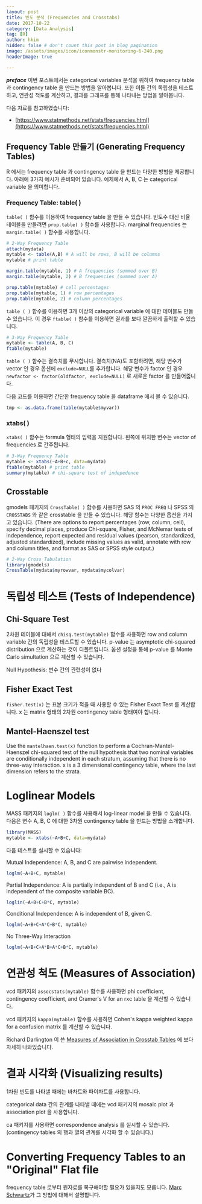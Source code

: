 ```yaml
---
layout: post  
title: 빈도 분석 (Frequencies and Crosstabs)
date: 2017-10-22  
category: [Data Analysis]  
tag: [R]  
author: hkim  
hidden: false # don't count this post in blog pagination  
image: /assets/images/icon/iconmonstr-monitoring-6-240.png
headerImage: true

---
```


***preface*** 이번 포스트에서는 categorical variables 분석을 위하여 frequency table 과 contingency table 을 만드는 방법을 알아봅니다. 또한 이들 간의 독립성을 테스트하고, 연관성 척도를 계산하고, 결과를 그래프를 통해 나타내는 방법을 알아봅니다.

다음 자료를 참고하였습니다:  
- [https://www.statmethods.net/stats/frequencies.html](https://www.statmethods.net/stats/frequencies.html)


## Frequency Table 만들기 (Generating Frequency Tables)

R 에서는 frequency table 과 contingency table 을 만드는 다양한 방법을 제공합니다. 아래에 3가지 예시가 준비되어 있습니다. 예제에서 A, B, C 는 categorical variable 을 의미합니다.


### Frequency Table: table( )

`table( )` 함수를 이용하여 frequency table 을 만들 수 있습니다. 빈도수 대신 비율 테이블을 만들려면 `prop.table( )` 함수를 사용합니다. marginal frequencies 는 `margin.table( )` 함수를 사용합니다.

```r
# 2-Way Frequency Table
attach(mydata)
mytable <- table(A,B) # A will be rows, B will be columns
mytable # print table

margin.table(mytable, 1) # A frequencies (summed over B)
margin.table(mytable, 2) # B frequencies (summed over A)

prop.table(mytable) # cell percentages
prop.table(mytable, 1) # row percentages
prop.table(mytable, 2) # column percentages
```

`table ( )` 함수를 이용하면 3개 이상의 categorical variable 에 대한 테이블도 만들 수 있습니다. 이 경우 `ftable( )` 함수를 이용하면 결과를 보다 깔끔하게 출력할 수 있습니다.

```r
# 3-Way Frequency Table
mytable <- table(A, B, C)
ftable(mytable)
```

`table ( )` 함수는 결측치를 무시합니다. 결측치(NA)도 포함하려면, 해당 변수가 vector 인 경우 옵션에 `exclude=NULL`를 추가합니다. 해당 변수가 factor 인 경우 `newfactor <- factor(oldfactor, exclude=NULL)` 로 새로운 factor 를 만들어줍니다.


다음 코드를 이용하면 간단한 frequency table 을 dataframe 에서 볼 수 있습니다.
```r
tmp <- as.data.frame(table(mytable$myvar))
```



### xtabs( )

`xtabs( )` 함수는 formula 형태의 입력을 지원합니다. 왼쪽에 위치한 변수는 vector of frequencies 로 간주됩니다.

```r
# 3-Way Frequency Table
mytable <- xtabs(~A+B+c, data=mydata)
ftable(mytable) # print table
summary(mytable) # chi-square test of indepedence
```

## Crosstable

gmodels 패키지의 `CrossTable( )` 함수를 사용하면 SAS 의 `PROC FREQ` 나 SPSS 의 `CROSSTABS` 와 같은 crosstable 을 만들 수 있습니다. 해당 함수는 다양한 옵션을 가지고 있습니다. (There are options to report percentages (row, column, cell), specify decimal places, produce Chi-square, Fisher, and McNemar tests of independence, report expected and residual values (pearson, standardized, adjusted standardized), include missing values as valid, annotate with row and column titles, and format as SAS or SPSS style output.)

```r
# 2-Way Cross Tabulation
library(gmodels)
CrossTable(mydata$myrowvar, mydata$mycolvar)
```


# 독립성 테스트 (Tests of Independence)

## Chi-Square Test

2차원 테이블에 대해서 `chisq.test(mytable)` 함수를 사용하면 row and column variable 간의 독립성을 테스트할 수 있습니다. p-value 는 asymptotic chi-squared distribution 으로 계산하는 것이 디폴트입니다. 옵션 설정을 통해 p-value 를 Monte Carlo simultation 으로 계산할 수 있습니다.

Null Hypothesis: 변수 간의 관련성이 없다


## Fisher Exact Test

`fisher.test(x)` 는 표본 크기가 적을 때 사용할 수 있는 Fisher Exact Test 를 계산합니다. x 는 matrix 형태의 2차원 contingency table 형태여야 합니다.


## Mantel-Haenszel test
Use the `mantelhaen.test(x)` function to perform a Cochran-Mantel-Haenszel chi-squared test of the null hypothesis that two nominal variables are conditionally independent in each stratum, assuming that there is no three-way interaction. x is a 3 dimensional contingency table, where the last dimension refers to the strata.

# Loglinear Models

MASS 패키지의 `loglm( )` 함수를 사용해서 log-linear model 을 만들 수 있습니다. 다음은 변수 A, B, C 에 대한 3차원 contingency table 을 만드는 방법을 소개합니다.

```r
library(MASS)
mytable <- xtabs(~A+B+C, data=mydata)
```

다음 테스트를 실시할 수 있습니다:

Mutual Independence: A, B, and C are pairwise independent.

```r
loglm(~A+B+C, mytable)
```

Partial Independence: A is partially independent of B and C (i.e., A is independent of the composite variable BC).

```r
loglin(~A+B+C+B*C, mytable)
```

Conditional Independence: A is independent of B, given C.

```r
loglm(~A+B+C+A*C+B*C, mytable)
```

No Three-Way Interaction

```r
loglm(~A+B+C+A*B+A*C+B*C, mytable)
```


# 연관성 척도 (Measures of Association)

vcd 패키지의 `assocstats(mytable)` 함수를 사용하면 phi coefficient, contingency coefficient, and Cramer's V for an rxc table 을 계산할 수 있습니다.

vcd 패키지의 `kappa(mytable)` 함수를 사용하면 Cohen's kappa weighted kappa for a confusion matrix 를 계산할 수 있습니다.

Richard Darlington 이 쓴 [Measures of Association in Crosstab Tables](http://node101.psych.cornell.edu/Darlington/crosstab/TABLE0.HTM) 에 보다 자세히 나와있습니다.


# 결과 시각화 (Visualizing results)

1차원 빈도를 나타낼 때에는 바차트와 파이차트를 사용합니다.

categorical data 간의 관계를 나타낼 때에는 vcd 패키지의 mosaic plot 과 association plot 을 사용합니다.

ca 패키지를 사용하면 correspondence analysis 를 실시할 수 있습니다. (contingency tables 의 행과 열의 관계를 시각화 할 수 있습니다.)


# Converting Frequency Tables to an "Original" Flat file

frequency table 로부터 원자료를 복구해야할 필요가 있을지도 모릅니다. [Marc Schwartz](https://tolstoy.newcastle.edu.au/R/e2/help/06/10/3064.html)가 그 방법에 대해서 설명합니다.
